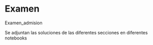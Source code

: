 # Examen
Examen_admision


Se adjuntan las soluciones de las diferentes secciones en diferentes notebooks
